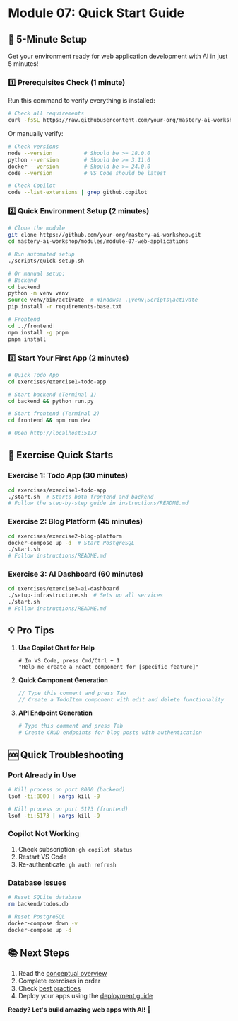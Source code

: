 # Module 07: Quick Start Guide

## 🚀 5-Minute Setup

Get your environment ready for web application development with AI in just 5 minutes!

### 1️⃣ Prerequisites Check (1 minute)

Run this command to verify everything is installed:
```bash
# Check all requirements
curl -fsSL https://raw.githubusercontent.com/your-org/mastery-ai-workshop/main/modules/module-07/scripts/check-prerequisites.sh | bash
```

Or manually verify:
```bash
# Check versions
node --version          # Should be >= 18.0.0
python --version        # Should be >= 3.11.0
docker --version        # Should be >= 24.0.0
code --version          # VS Code should be latest

# Check Copilot
code --list-extensions | grep github.copilot
```

### 2️⃣ Quick Environment Setup (2 minutes)

```bash
# Clone the module
git clone https://github.com/your-org/mastery-ai-workshop.git
cd mastery-ai-workshop/modules/module-07-web-applications

# Run automated setup
./scripts/quick-setup.sh

# Or manual setup:
# Backend
cd backend
python -m venv venv
source venv/bin/activate  # Windows: .\venv\Scripts\activate
pip install -r requirements-base.txt

# Frontend
cd ../frontend
npm install -g pnpm
pnpm install
```

### 3️⃣ Start Your First App (2 minutes)

```bash
# Quick Todo App
cd exercises/exercise1-todo-app

# Start backend (Terminal 1)
cd backend && python run.py

# Start frontend (Terminal 2)
cd frontend && npm run dev

# Open http://localhost:5173
```

## 🎯 Exercise Quick Starts

### Exercise 1: Todo App (30 minutes)
```bash
cd exercises/exercise1-todo-app
./start.sh  # Starts both frontend and backend
# Follow the step-by-step guide in instructions/README.md
```

### Exercise 2: Blog Platform (45 minutes)
```bash
cd exercises/exercise2-blog-platform
docker-compose up -d  # Start PostgreSQL
./start.sh
# Follow instructions/README.md
```

### Exercise 3: AI Dashboard (60 minutes)
```bash
cd exercises/exercise3-ai-dashboard
./setup-infrastructure.sh  # Sets up all services
./start.sh
# Follow instructions/README.md
```

## 💡 Pro Tips

1. **Use Copilot Chat for Help**
   ```
   # In VS Code, press Cmd/Ctrl + I
   "Help me create a React component for [specific feature]"
   ```

2. **Quick Component Generation**
   ```typescript
   // Type this comment and press Tab
   // Create a TodoItem component with edit and delete functionality
   ```

3. **API Endpoint Generation**
   ```python
   # Type this comment and press Tab
   # Create CRUD endpoints for blog posts with authentication
   ```

## 🆘 Quick Troubleshooting

### Port Already in Use
```bash
# Kill process on port 8000 (backend)
lsof -ti:8000 | xargs kill -9

# Kill process on port 5173 (frontend)
lsof -ti:5173 | xargs kill -9
```

### Copilot Not Working
1. Check subscription: `gh copilot status`
2. Restart VS Code
3. Re-authenticate: `gh auth refresh`

### Database Issues
```bash
# Reset SQLite database
rm backend/todos.db

# Reset PostgreSQL
docker-compose down -v
docker-compose up -d
```

## 📚 Next Steps

1. Read the [conceptual overview](./README.md)
2. Complete exercises in order
3. Check [best practices](./best-practices.md)
4. Deploy your apps using the [deployment guide](./deployment-guide.md)

**Ready? Let's build amazing web apps with AI! 🚀**